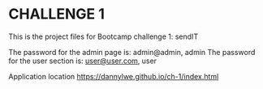 # CHALLENGE 1

This is the project files for Bootcamp challenge 1: sendIT

The password for the admin page is: admin@admin, admin
The password for the user section is: user@user.com, user

Application location https://dannylwe.github.io/ch-1/index.html
